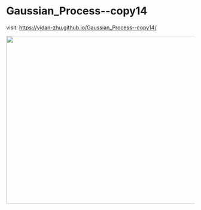 # Gaussian_Process--copy14

visit: https://yidan-zhu.github.io/Gaussian_Process--copy14/

<img src="https://github.com/Yidan-Zhu/Gaussian_Process--copy14/blob/main/pic.png?raw=true" width=600 height=450>
